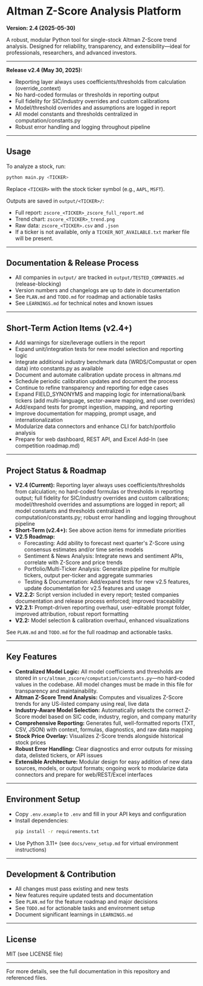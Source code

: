 # Altman Z-Score Analysis Platform

**Version: 2.4 (2025-05-30)**

A robust, modular Python tool for single-stock Altman Z-Score trend analysis. Designed for reliability, transparency, and extensibility—ideal for professionals, researchers, and advanced investors.

---

**Release v2.4 (May 30, 2025):**
- Reporting layer always uses coefficients/thresholds from calculation (override_context)
- No hard-coded formulas or thresholds in reporting output
- Full fidelity for SIC/industry overrides and custom calibrations
- Model/threshold overrides and assumptions are logged in report
- All model constants and thresholds centralized in computation/constants.py
- Robust error handling and logging throughout pipeline

---

## Usage
To analyze a stock, run:
```sh
python main.py <TICKER>
```
Replace `<TICKER>` with the stock ticker symbol (e.g., `AAPL`, `MSFT`).

Outputs are saved in `output/<TICKER>/`:
- Full report: `zscore_<TICKER>_zscore_full_report.md`
- Trend chart: `zscore_<TICKER>_trend.png`
- Raw data: `zscore_<TICKER>.csv` and `.json`
- If a ticker is not available, only a `TICKER_NOT_AVAILABLE.txt` marker file will be present.

---

## Documentation & Release Process
- All companies in `output/` are tracked in `output/TESTED_COMPANIES.md` (release-blocking)
- Version numbers and changelogs are up to date in documentation
- See `PLAN.md` and `TODO.md` for roadmap and actionable tasks
- See `LEARNINGS.md` for technical notes and known issues

---

## Short-Term Action Items (v2.4+)
- Add warnings for size/leverage outliers in the report
- Expand unit/integration tests for new model selection and reporting logic
- Integrate additional industry benchmark data (WRDS/Compustat or open data) into constants.py as available
- Document and automate calibration update process in altmans.md
- Schedule periodic calibration updates and document the process
- Continue to refine transparency and reporting for edge cases
- Expand FIELD_SYNONYMS and mapping logic for international/bank tickers (add multi-language, sector-aware mapping, and user overrides)
- Add/expand tests for prompt ingestion, mapping, and reporting
- Improve documentation for mapping, prompt usage, and internationalization
- Modularize data connectors and enhance CLI for batch/portfolio analysis
- Prepare for web dashboard, REST API, and Excel Add-In (see competition roadmap.md)

---

## Project Status & Roadmap
- **V2.4 (Current):** Reporting layer always uses coefficients/thresholds from calculation; no hard-coded formulas or thresholds in reporting output; full fidelity for SIC/industry overrides and custom calibrations; model/threshold overrides and assumptions are logged in report; all model constants and thresholds centralized in computation/constants.py; robust error handling and logging throughout pipeline
- **Short-Term (v2.4+):** See above action items for immediate priorities
- **V2.5 Roadmap:**
    - Forecasting: Add ability to forecast next quarter's Z-Score using consensus estimates and/or time series models
    - Sentiment & News Analysis: Integrate news and sentiment APIs, correlate with Z-Score and price trends
    - Portfolio/Multi-Ticker Analysis: Generalize pipeline for multiple tickers, output per-ticker and aggregate summaries
    - Testing & Documentation: Add/expand tests for new v2.5 features, update documentation for v2.5 features and usage
- **V2.2.2:** Script version included in every report; tested companies documentation and release process enforced; improved traceability
- **V2.2.1:** Prompt-driven reporting overhaul, user-editable prompt folder, improved attribution, robust report formatting
- **V2.2:** Model selection & calibration overhaul, enhanced visualizations

See `PLAN.md` and `TODO.md` for the full roadmap and actionable tasks.

---

## Key Features
- **Centralized Model Logic:** All model coefficients and thresholds are stored in `src/altman_zscore/computation/constants.py`—no hard-coded values in the codebase. All model changes must be made in this file for transparency and maintainability.
- **Altman Z-Score Trend Analysis:** Computes and visualizes Z-Score trends for any US-listed company using real, live data
- **Industry-Aware Model Selection:** Automatically selects the correct Z-Score model based on SIC code, industry, region, and company maturity
- **Comprehensive Reporting:** Generates full, well-formatted reports (TXT, CSV, JSON) with context, formulas, diagnostics, and raw data mapping
- **Stock Price Overlay:** Visualizes Z-Score trends alongside historical stock prices
- **Robust Error Handling:** Clear diagnostics and error outputs for missing data, delisted tickers, or API issues
- **Extensible Architecture:** Modular design for easy addition of new data sources, models, or output formats; ongoing work to modularize data connectors and prepare for web/REST/Excel interfaces

---

## Environment Setup
- Copy `.env.example` to `.env` and fill in your API keys and configuration
- Install dependencies:
  ```sh
  pip install -r requirements.txt
  ```
- Use Python 3.11+ (see `docs/venv_setup.md` for virtual environment instructions)

---

## Development & Contribution
- All changes must pass existing and new tests
- New features require updated tests and documentation
- See `PLAN.md` for the feature roadmap and major decisions
- See `TODO.md` for actionable tasks and environment setup
- Document significant learnings in `LEARNINGS.md`

---

## License
MIT (see LICENSE file)

---

For more details, see the full documentation in this repository and referenced files.
